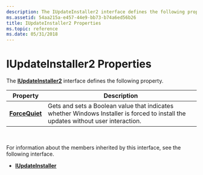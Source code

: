 ```yaml
---
description: The IUpdateInstaller2 interface defines the following property.
ms.assetid: 54aa215a-e457-44e9-bb73-b74a6ed56b26
title: IUpdateInstaller2 Properties
ms.topic: reference
ms.date: 05/31/2018
---
```


# IUpdateInstaller2 Properties

The [**IUpdateInstaller2**](/windows/desktop/api/Wuapi/nn-wuapi-iupdateinstaller2) interface defines the following property.



| Property                                           | Description                                                                                                                       |
|----------------------------------------------------|-----------------------------------------------------------------------------------------------------------------------------------|
| [**ForceQuiet**](/windows/desktop/api/Wuapi/nf-wuapi-iupdateinstaller2-get_forcequiet) | Gets and sets a Boolean value that indicates whether Windows Installer is forced to install the updates without user interaction. |



 

For information about the members inherited by this interface, see the following interface.

-   [**IUpdateInstaller**](/windows/desktop/api/Wuapi/nn-wuapi-iupdateinstaller)

 

 



